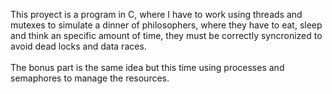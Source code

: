 This proyect is a program in C, where I have to work using threads and mutexes to simulate a dinner of philosophers, where they have to eat, sleep and think an specific amount of time, they must be correctly syncronized to avoid dead locks and data races. <br><br>
The bonus part is the same idea but this time using processes and semaphores to manage the resources.
